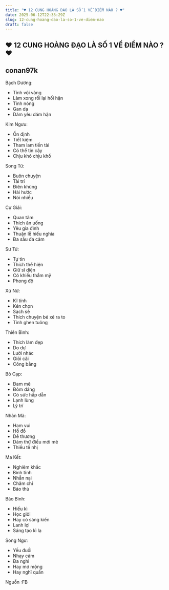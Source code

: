 ```yaml
---
title: "♥ 12 CUNG HOÀNG ĐẠO LÀ SỐ 1 VỀ ĐIỂM NÀO ? ♥"
date: 2025-06-12T22:33:29Z
slug: 12-cung-hoang-dao-la-so-1-ve-diem-nao
draft: false
---
```


## ♥ 12 CUNG HOÀNG ĐẠO LÀ SỐ 1 VỀ ĐIỂM NÀO ? ♥

## conan97k

Bạch Dương:
- Tính vội vàng
- Làm xong rồi lại hối hận
- Tính nóng
- Gan dạ
- Dám yêu dám hận

Kim Ngưu:
- Ổn định
- Tiết kiệm
- Tham lam tiền tài
- Có thể tin cậy
- Chịu khó chịu khổ

Song Tử:
- Buôn chuyện
- Tài trí
- Điên khùng
- Hài hước
- Nói nhiều

Cự Giải:
- Quan tâm
- Thích ăn uống
- Yêu gia đình
- Thuận lễ hiếu nghĩa
- Đa sầu đa cảm

Sư Tử:
- Tự tin
- Thích thể hiện
- Giữ sĩ diện
- Có khiếu thẩm mỹ
- Phong độ

Xử Nữ:
- Kĩ tính
- Kén chọn
- Sạch sẽ
- Thích chuyện bé xé ra to
- Tính ghen tuông

Thiên Bình:
- Thích làm đẹp
- Do dự
- Lười nhác
- Giỏi cãi
- Công bằng

Bò Cạp:
- Đam mê
- Đỏm dáng
- Có sức hấp dẫn
- Lạnh lùng
- Lý trí

Nhân Mã:
- Ham vui
- Hồ đồ
- Dễ thương
- Dám thử điều mới mẻ
- Thiếu tế nhị

Ma Kết:
- Nghiêm khắc
- Bình tĩnh
- Nhẫn nại
- Chăm chỉ
- Bảo thủ

Bảo Bình:
- Hiếu kì
- Học giỏi
- Hay có sáng kiến
- Lanh lợi
- Sáng tạo kì lạ

Song Ngư:
- Yếu đuối
- Nhạy cảm
- Đa nghi
- Hay mơ mộng
- Hay nghĩ quẩn

Nguồn :FB 
​